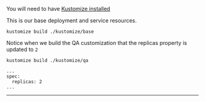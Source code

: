 

You will need to have [Kustomize installed](https://github.com/kubernetes-sigs/kustomize/blob/master/docs/INSTALL.md)


This is our base deployment and service resources.
```execute-1
kustomize build ./kustomize/base

```

Notice when we build the QA customization that the replicas property is updated to `2`
```execute-1
kustomize build ./kustomize/qa
```

```
...
spec:
  replicas: 2
...

```

---


